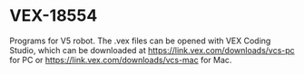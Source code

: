 # VEX-18554
Programs for V5 robot.
The .vex files can be opened with VEX Coding Studio, which can be downloaded at https://link.vex.com/downloads/vcs-pc for PC or https://link.vex.com/downloads/vcs-mac for Mac.
